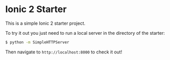 # Ionic 2 Starter

This is a simple Ionic 2 starter project.

To try it out you just need to run a local server in the directory of the starter:

```bash
$ python -m SimpleHTTPServer
```

Then navigate to `http://localhost:8000` to check it out!
